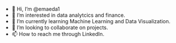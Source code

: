 - 👋 Hi, I’m @emaeda1
- 👀 I’m interested in data analytcics and finance.
- 🌱 I’m currently learning Machine Learning and Data Visualization.
- 💞️ I’m looking to collaborate on projects.
- 📫 How to reach me through LinkedIn.

<!---
emaeda1/emaeda1 is a ✨ special ✨ repository because its `README.md` (this file) appears on your GitHub profile.
You can click the Preview link to take a look at your changes.
--->
